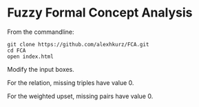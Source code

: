 # Fuzzy Formal Concept Analysis

From the commandline:

```
git clone https://github.com/alexhkurz/FCA.git
cd FCA
open index.html
```

Modify the input boxes.

For the relation, missing triples have value 0.

For the weighted upset, missing pairs have value 0.

